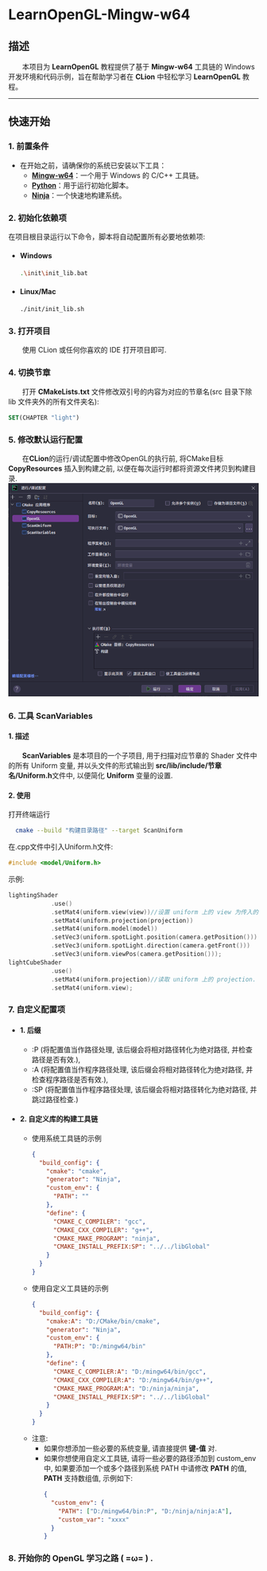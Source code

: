 # LearnOpenGL-Mingw-w64

## 描述
&emsp;&emsp;本项目为 **LearnOpenGL** 教程提供了基于 **Mingw-w64** 工具链的 Windows 开发环境和代码示例，旨在帮助学习者在 **CLion** 中轻松学习 **LearnOpenGL** 教程。

---

## 快速开始

### 1. 前置条件
- 在开始之前，请确保你的系统已安装以下工具：
    * **[Mingw-w64](https://github.com/niXman/mingw-builds-binaries/releases)**：一个用于 Windows 的 C/C++ 工具链。
    * **[Python](https://www.python.org/)**：用于运行初始化脚本。
    * **[Ninja](https://github.com/ninja-build/ninja/releases)**：一个快速地构建系统。

### 2. 初始化依赖项
在项目根目录运行以下命令，脚本将自动配置所有必要地依赖项:
- #### Windows
  ```bash
  .\init\init_lib.bat
  ```
- #### Linux/Mac
  ```bash
  ./init/init_lib.sh
  ```
### 3. 打开项目
&emsp;&emsp;使用 CLion 或任何你喜欢的 IDE 打开项目即可.

### 4. 切换节章
&emsp;&emsp;打开 **CMakeLists.txt** 文件修改双引号的内容为对应的节章名(src 目录下除 lib 文件夹外的所有文件夹名):
```cmake
SET(CHAPTER "light")
```

### 5. 修改默认运行配置
&emsp;&emsp;在**CLion**的运行/调试配置中修改OpenGL的执行前, 将CMake目标 **CopyResources** 插入到构建之前, 以便在每次运行时都将资源文件拷贝到构建目录.
![](./makedownImage/0.png)

### 6. 工具 ScanVariables
#### 1. 描述
&emsp;&emsp;**ScanVariables** 是本项目的一个子项目, 用于扫描对应节章的 Shader 文件中的所有 Uniform 变量, 并以头文件的形式输出到 **src/lib/include/节章名/Uniform.h**文件中, 以便简化 **Uniform** 变量的设置.
#### 2. 使用
打开终端运行
```bash
  cmake --build "构建目录路径" --target ScanUniform
```
在.cpp文件中引入Uniform.h文件:
```c++
#include <model/Uniform.h>
```
示例:
```c++
lightingShader
            .use()
            .setMat4(uniform.view(view))//设置 uniform 上的 view 为传入的 view, 并返回设置后的 view.
            .setMat4(uniform.projection(projection))
            .setMat4(uniform.model(model))
            .setVec3(uniform.spotLight.position(camera.getPosition()))
            .setVec3(uniform.spotLight.direction(camera.getFront()))
            .setVec3(uniform.viewPos(camera.getPosition()));
lightCubeShader
            .use()
            .setMat4(uniform.projection)//读取 uniform 上的 projection.
            .setMat4(uniform.view);
```
### 7. 自定义配置项
- #### 1. 后缀
    - :P (将配置值当作路径处理, 该后缀会将相对路径转化为绝对路径, 并检查路径是否有效.),
    - :A (将配置值当作程序路径处理, 该后缀会将相对路径转化为绝对路径, 并检查程序路径是否有效.),
    - :SP (将配置值当作程序路径处理, 该后缀会将相对路径转化为绝对路径, 并跳过路径检查.)
- #### 2. 自定义库的构建工具链
    - 使用系统工具链的示例
      ```json
      {
        "build_config": {
          "cmake": "cmake",
          "generator": "Ninja",
          "custom_env": {
            "PATH": ""
          },
          "define": {
            "CMAKE_C_COMPILER": "gcc",
            "CMAKE_CXX_COMPILER": "g++",
            "CMAKE_MAKE_PROGRAM": "ninja",
            "CMAKE_INSTALL_PREFIX:SP": "../../libGlobal"
          }
        }
      }
      ```
    - 使用自定义工具链的示例
       ```json
       {
         "build_config": {
           "cmake:A": "D:/CMake/bin/cmake",
           "generator": "Ninja",
           "custom_env": {
             "PATH:P": "D:/mingw64/bin"
           },
           "define": {
             "CMAKE_C_COMPILER:A": "D:/mingw64/bin/gcc",
             "CMAKE_CXX_COMPILER:A": "D:/mingw64/bin/g++",
             "CMAKE_MAKE_PROGRAM:A": "D:/ninja/ninja",
             "CMAKE_INSTALL_PREFIX:SP": "../../libGlobal"
           }
         }
       }
       ```
    - 注意:
        - 如果你想添加一些必要的系统变量, 请直接提供 **键-值** 对.
        - 如果你想使用自定义工具链, 请将一些必要的路径添加到 custom_env 中, 如果要添加一个或多个路径到系统 PATH 中请修改 **PATH** 的值, **PATH** 支持数组值, 示例如下:
          ```json
          {
            "custom_env": {
              "PATH": ["D:/mingw64/bin:P", "D:/ninja/ninja:A"],
              "custom_var": "xxxx"
            }
          }
          ```
### 8. 开始你的 OpenGL 学习之路 ( =ω= ) .